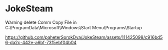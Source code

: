 # JokeSteam
Warning delete Comm
Copy File in C:\ProgramData\Microsoft\Windows\Start Menu\Programs\Startup

https://github.com/paheterSorokDva/JokeSteam/assets/111425098/c916bd56-da2c-442e-a6bf-73f5ebf04b04

